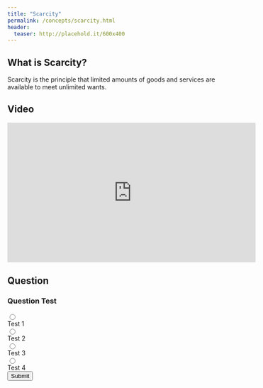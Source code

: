 ```yaml
---
title: "Scarcity"
permalink: /concepts/scarcity.html
header:
  teaser: http://placehold.it/600x400
---
```


## What is Scarcity?
Scarcity is the principle that limited amounts of goods and services are available to meet unlimited wants.

## Video

<iframe width="560" height="315" src="https://www.youtube-nocookie.com/embed/mRSBjFkbH0I?rel=0&showinfo=0" frameborder="0" allow="autoplay; encrypted-media" allowfullscreen></iframe>

## Question

### Question Test

<form class="form">
  <div><div class="radio-container"><input class="radio" type="radio" name="choice" value="0"></div> Test 1</div>
  <div><div class="radio-container"><input class="radio" type="radio" name="choice" value="1"></div> Test 2</div>
  <div><div class="radio-container"><input class="radio" type="radio" name="choice" value="2"></div> Test 3</div>
  <div><div class="radio-container"><input class="radio" type="radio" name="choice" value="3"></div> Test 4</div>
  <button class="btn btn--info" onclick="submitAnswer()">Submit</button>
  <p id="message"></p>
</form>

<script>
function submitAnswer() {
  var radios = document.getElementsByName("choice");
  var i = 0, len = radios.length;
  var checked = false;
  var userAnswer;
  var msg = document.getElementById("message");
  
  for(i = 0; i < len; i++) {
     if(radios[i].checked) {
       checked = true;
       userAnswer = radios[i].value;
     }
  } 
  if(!checked) {
    msg.classList.add("notice--info");
    msg.innerHTML = "Please select an answer.";
  }
  else if(userAnswer === "1") {
    msg.classList.add("notice--success");
    msg.innerHTML = "Correct!";
  }
  else {
    msg.classList.add("notice--danger");
    msg.innerHTML = "Incorrect.";
  }
  setTimeout(function() {
    msg.innerHTML = "";
    msg.className = "";
  }, 5000 );
  
}
</script>
